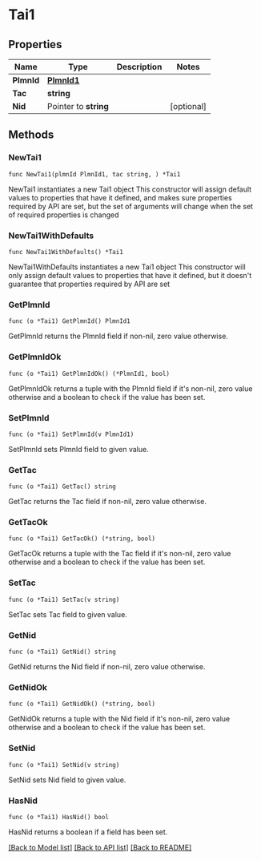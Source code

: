 # Tai1

## Properties

Name | Type | Description | Notes
------------ | ------------- | ------------- | -------------
**PlmnId** | [**PlmnId1**](PlmnId1.md) |  | 
**Tac** | **string** |  | 
**Nid** | Pointer to **string** |  | [optional] 

## Methods

### NewTai1

`func NewTai1(plmnId PlmnId1, tac string, ) *Tai1`

NewTai1 instantiates a new Tai1 object
This constructor will assign default values to properties that have it defined,
and makes sure properties required by API are set, but the set of arguments
will change when the set of required properties is changed

### NewTai1WithDefaults

`func NewTai1WithDefaults() *Tai1`

NewTai1WithDefaults instantiates a new Tai1 object
This constructor will only assign default values to properties that have it defined,
but it doesn't guarantee that properties required by API are set

### GetPlmnId

`func (o *Tai1) GetPlmnId() PlmnId1`

GetPlmnId returns the PlmnId field if non-nil, zero value otherwise.

### GetPlmnIdOk

`func (o *Tai1) GetPlmnIdOk() (*PlmnId1, bool)`

GetPlmnIdOk returns a tuple with the PlmnId field if it's non-nil, zero value otherwise
and a boolean to check if the value has been set.

### SetPlmnId

`func (o *Tai1) SetPlmnId(v PlmnId1)`

SetPlmnId sets PlmnId field to given value.


### GetTac

`func (o *Tai1) GetTac() string`

GetTac returns the Tac field if non-nil, zero value otherwise.

### GetTacOk

`func (o *Tai1) GetTacOk() (*string, bool)`

GetTacOk returns a tuple with the Tac field if it's non-nil, zero value otherwise
and a boolean to check if the value has been set.

### SetTac

`func (o *Tai1) SetTac(v string)`

SetTac sets Tac field to given value.


### GetNid

`func (o *Tai1) GetNid() string`

GetNid returns the Nid field if non-nil, zero value otherwise.

### GetNidOk

`func (o *Tai1) GetNidOk() (*string, bool)`

GetNidOk returns a tuple with the Nid field if it's non-nil, zero value otherwise
and a boolean to check if the value has been set.

### SetNid

`func (o *Tai1) SetNid(v string)`

SetNid sets Nid field to given value.

### HasNid

`func (o *Tai1) HasNid() bool`

HasNid returns a boolean if a field has been set.


[[Back to Model list]](../README.md#documentation-for-models) [[Back to API list]](../README.md#documentation-for-api-endpoints) [[Back to README]](../README.md)


